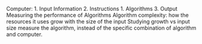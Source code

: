 Computer:
	1. Input Information
	2. Instructions
		1. Algorithms
	3. Output
Measuring the performance of Algorithms
	Algorithm complexity: how the resources it uses grow with the size of the input
Studying growth vs input size 
	measure  the algorithm, instead of the specific combination of algorithm and computer.